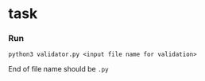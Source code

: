 # task

### Run

```python3 validator.py <input file name for validation>```

End of file name should be ```.py```
